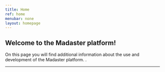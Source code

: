 ```yaml
---
title: Home
ref: home
menubar: none
layout: homepage
---
```


## Welcome to the Madaster platform!
On this page you will find additional information about the use and development of the Madaster platform.
.

---
